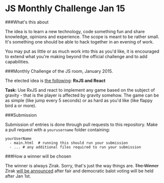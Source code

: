 JS Monthly Challenge Jan 15
===========================

###What's this about

The idea is to learn a new technology, code something fun and share knowledge, opinions and experience. The scope is meant to be rather small. It's something one should be able to hack together in an evening of work.

You may put as little or as much work into this as you'd like, it is encouraged to extend what you're making beyond the official challenge and to add capabilities.

###Monthly Challenge of the JS room, January 2015. 

The elected idea is [the following](http://meta.stackoverflow.com/a/281556/851498):
**RxJS and React**

**Task:** Use RxJS and react to implement any game based on the subject of gravity - that is the player is affected by gravity somehow. The game can be as simple (like jump every 5 seconds) or as hard as you'd like (like flappy bird a or more). 

###Submission

Submission of entries is done through pull requests to this repository. Make a pull request with a `yourusername` folder containing:

    yourUserName
      - main.html  # running this should run your submission
      - ... # any additional files required to run your submission


###How a winner will be chosen

The winner is always Zirak. Sorry, that's just the way things are. <s>The Winner</s> Zirak [will be announced](http://chat.stackoverflow.com/transcript/message/8231986#8231986) after fair and democratic balot voting will be held after Jan 1st. 

